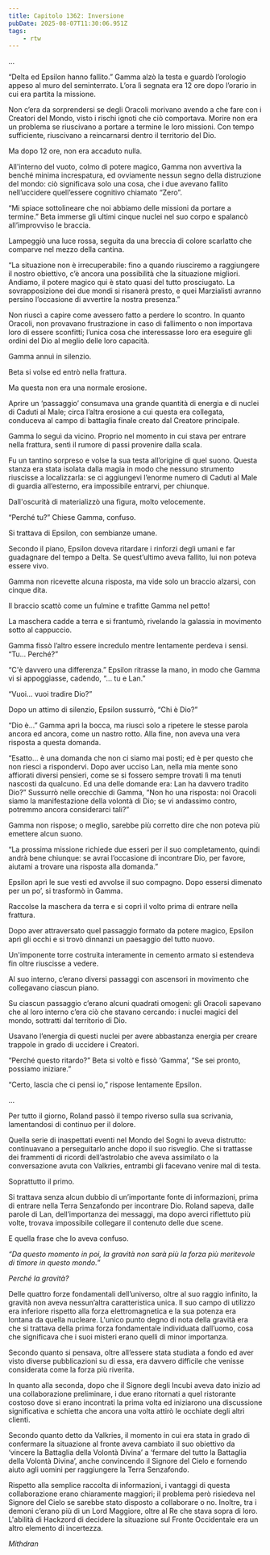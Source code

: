 ```yaml
---
title: Capitolo 1362: Inversione
pubDate: 2025-08-07T11:30:06.951Z
tags:
    - rtw
---
```



…


“Delta ed Epsilon hanno fallito.” Gamma alzò la testa e guardò l’orologio appeso al muro del seminterrato. L’ora lì segnata era 12 ore dopo l’orario in cui era partita la missione.


Non c’era da sorprendersi se degli Oracoli morivano avendo a che fare con i Creatori del Mondo, visto i rischi ignoti che ciò comportava. Morire non era un problema se riuscivano a portare a termine le loro missioni. Con tempo sufficiente, riuscivano a reincarnarsi dentro il territorio del Dio.


Ma dopo 12 ore, non era accaduto nulla.


All'interno del vuoto, colmo di potere magico, Gamma non avvertiva la benché minima increspatura, ed ovviamente nessun segno della distruzione del mondo: ciò significava solo una cosa, che i due avevano fallito nell’uccidere quell’essere cognitivo chiamato “Zero”.


“Mi spiace sottolineare che noi abbiamo delle missioni da portare a termine.” Beta immerse gli ultimi cinque nuclei nel suo corpo e spalancò all’improvviso le braccia.


Lampeggiò una luce rossa, seguita da una breccia di colore scarlatto che comparve nel mezzo della cantina.


“La situazione non è irrecuperabile: fino a quando riusciremo a raggiungere il nostro obiettivo, c’è ancora una possibilità che la situazione migliori. Andiamo, il potere magico qui è stato quasi del tutto prosciugato. La sovrapposizione dei due mondi si risanerà presto, e quei Marzialisti avranno persino l’occasione di avvertire la nostra presenza.”


Non riuscì a capire come avessero fatto a perdere lo scontro. In quanto Oracoli, non provavano frustrazione in caso di fallimento o non importava loro di essere sconfitti; l’unica cosa che interessasse loro era eseguire gli ordini del Dio al meglio delle loro capacità.


Gamma annuì in silenzio.


Beta si volse ed entrò nella frattura.


Ma questa non era una normale erosione.


Aprire un ‘passaggio’ consumava una grande quantità di energia e di nuclei di Caduti al Male; circa l’altra erosione a cui questa era collegata, conduceva al campo di battaglia finale creato dal Creatore principale.


Gamma lo seguì da vicino. Proprio nel momento in cui stava per entrare nella frattura, sentì il rumore di passi provenire dalla scala.


Fu un tantino sorpreso e volse la sua testa all’origine di quel suono. Questa stanza era stata isolata dalla magia in modo che nessuno strumento riuscisse a localizzarla: se ci aggiungevi l’enorme numero di Caduti al Male di guardia all’esterno, era impossibile entrarvi, per chiunque.


Dall'oscurità di materializzò una figura, molto velocemente.


“Perché tu?” Chiese Gamma, confuso.


Si trattava di Epsilon, con sembianze umane.


Secondo il piano, Epsilon doveva ritardare i rinforzi degli umani e far guadagnare del tempo a Delta. Se quest’ultimo aveva fallito, lui non poteva essere vivo.


Gamma non ricevette alcuna risposta, ma vide solo un braccio alzarsi, con cinque dita.


Il braccio scattò come un fulmine e trafitte Gamma nel petto!


La maschera cadde a terra e si frantumò, rivelando la galassia in movimento sotto al cappuccio.


Gamma fissò l’altro essere incredulo mentre lentamente perdeva i sensi. “Tu... Perché?”


“C'è davvero una differenza.” Epsilon ritrasse la mano, in modo che Gamma vi si appoggiasse, cadendo, “... tu e Lan.”


“Vuoi... vuoi tradire Dio?”


Dopo un attimo di silenzio, Epsilon sussurrò, “Chi è Dio?”


“Dio è...” Gamma aprì la bocca, ma riuscì solo a ripetere le stesse parola ancora ed ancora, come un nastro rotto. Alla fine, non aveva una vera risposta a questa domanda.


“Esatto... è una domanda che non ci siamo mai posti; ed è per questo che non riesci a rispondervi. Dopo aver ucciso Lan, nella mia mente sono affiorati diversi pensieri, come se si fossero sempre trovati lì ma tenuti nascosti da qualcuno. Ed una delle domande era: Lan ha davvero tradito Dio?” Sussurrò nelle orecchie di Gamma, “Non ho una risposta: noi Oracoli siamo la manifestazione della volontà di Dio; se vi andassimo contro, potremmo ancora considerarci tali?”


Gamma non rispose; o meglio, sarebbe più corretto dire che non poteva più emettere alcun suono.


“La prossima missione richiede due esseri per il suo completamento, quindi andrà bene chiunque: se avrai l’occasione di incontrare Dio, per favore, aiutami a trovare una risposta alla domanda.”


Epsilon aprì le sue vesti ed avvolse il suo compagno. Dopo essersi dimenato per un po’, si trasformò in Gamma.


Raccolse la maschera da terra e si coprì il volto prima di entrare nella frattura.


Dopo aver attraversato quel passaggio formato da potere magico, Epsilon aprì gli occhi e si trovò dinnanzi un paesaggio del tutto nuovo.


Un'imponente torre costruita interamente in cemento armato si estendeva fin oltre riuscisse a vedere.


Al suo interno, c’erano diversi passaggi con ascensori in movimento che collegavano ciascun piano.


Su ciascun passaggio c’erano alcuni quadrati omogeni: gli Oracoli sapevano che al loro interno c’era ciò che stavano cercando: i nuclei magici del mondo, sottratti dal territorio di Dio.


Usavano l’energia di questi nuclei per avere abbastanza energia per creare trappole in grado di uccidere i Creatori.


“Perché questo ritardo?” Beta si voltò e fissò ‘Gamma’, “Se sei pronto, possiamo iniziare.”


“Certo, lascia che ci pensi io,” rispose lentamente Epsilon.


…


Per tutto il giorno, Roland passò il tempo riverso sulla sua scrivania, lamentandosi di continuo per il dolore.


Quella serie di inaspettati eventi nel Mondo del Sogni lo aveva distrutto: continuavano a perseguitarlo anche dopo il suo risveglio. Che si trattasse dei frammenti di ricordi dell’astrolabio che aveva assimilato o la conversazione avuta con Valkries, entrambi gli facevano venire mal di testa.


Soprattutto il primo.


Si trattava senza alcun dubbio di un’importante fonte di informazioni, prima di entrare nella Terra Senzafondo per incontrare Dio. Roland sapeva, dalle parole di Lan, dell’importanza dei messaggi, ma dopo averci riflettuto più volte, trovava impossibile collegare il contenuto delle due scene.


E quella frase che lo aveva confuso.


<em>“Da questo momento in poi, la gravità non sarà più la forza più meritevole di timore in questo mondo.”</em>


<em>Perché la gravità?</em>


Delle quattro forze fondamentali dell’universo, oltre al suo raggio infinito, la gravità non aveva nessun’altra caratteristica unica. Il suo campo di utilizzo era inferiore rispetto alla forza elettromagnetica e la sua potenza era lontana da quella nucleare. L'unico punto degno di nota della gravità era che si trattava della prima forza fondamentale individuata dall’uomo, cosa che significava che i suoi misteri erano quelli di minor importanza.


Secondo quanto si pensava, oltre all’essere stata studiata a fondo ed aver visto diverse pubblicazioni su di essa, era davvero difficile che venisse considerata come la forza più riverita.


In quanto alla seconda, dopo che il Signore degli Incubi aveva dato inizio ad una collaborazione preliminare, i due erano ritornati a quel ristorante costoso dove si erano incontrati la prima volta ed iniziarono una discussione significativa e schietta che ancora una volta attirò le occhiate degli altri clienti.


Secondo quanto detto da Valkries, il momento in cui era stata in grado di confermare la situazione al fronte aveva cambiato il suo obiettivo da ‘vincere la Battaglia della Volontà Divina’ a ‘fermare del tutto la Battaglia della Volontà Divina’, anche convincendo il Signore del Cielo e fornendo aiuto agli uomini per raggiungere la Terra Senzafondo.


Rispetto alla semplice raccolta di informazioni, i vantaggi di questa collaborazione erano chiaramente maggiori; il problema però risiedeva nel Signore del Cielo se sarebbe stato disposto a collaborare o no. Inoltre, tra i demoni c’erano più di un Lord Maggiore, oltre al Re che stava sopra di loro. L'abilità di Hackzord di decidere la situazione sul Fronte Occidentale era un altro elemento di incertezza.






<em>Mithdran </em>




























                                


                                



